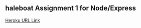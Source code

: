 ## haleboat Assignment 1 for Node/Express

[Heroku URL Link](https://haleboat-ejs-assignment1.herokuapp.com/)
